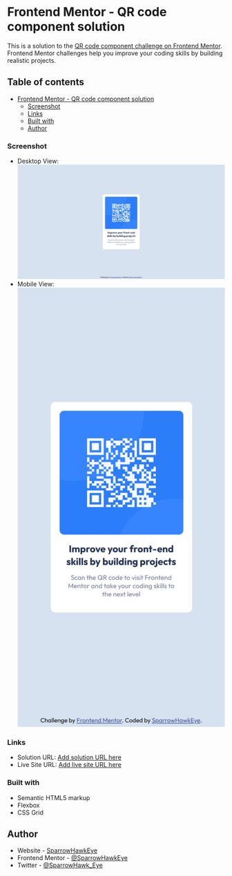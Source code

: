 # Frontend Mentor - QR code component solution

This is a solution to the [QR code component challenge on Frontend Mentor](https://www.frontendmentor.io/challenges/qr-code-component-iux_sIO_H). Frontend Mentor challenges help you improve your coding skills by building realistic projects.

## Table of contents

- [Frontend Mentor - QR code component solution](#frontend-mentor---qr-code-component-solution)
  - [Screenshot](#screenshot)
  - [Links](#links)
  - [Built with](#built-with)
  - [Author](#author)

### Screenshot

- Desktop View: ![Desktop](./Screenshots/Desktop.png)
- Mobile View: ![Mobile](./Screenshots/Mobile.png)

### Links

- Solution URL: [Add solution URL here](https://your-solution-url.com)
- Live Site URL: [Add live site URL here](https://your-live-site-url.com)

### Built with

- Semantic HTML5 markup
- Flexbox
- CSS Grid

## Author

- Website - [SparrowHawkEye](https://sparrowhawkeye-dev.web.app/)
- Frontend Mentor - [@SparrowHawkEye](https://www.frontendmentor.io/profile/SparrowHawkEye)
- Twitter - [@SparrowHawk_Eye](https://twitter.com/SparrowHawk_Eye)

